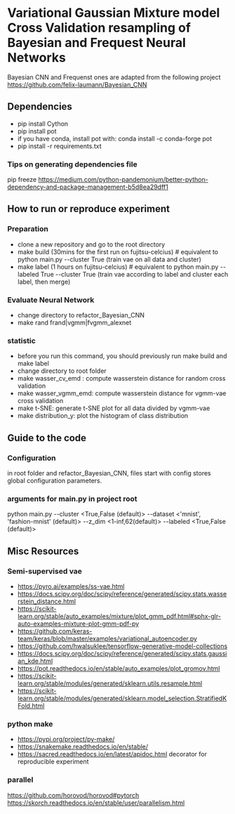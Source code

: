 # Variational Gaussian Mixture model Cross Validation resampling of Bayesian and Frequest Neural Networks

Bayesian CNN and Frequenst ones are adapted from the following project
https://github.com/felix-laumann/Bayesian_CNN

## Dependencies
- pip install Cython
- pip install pot
- if you have conda, install pot with:  conda install -c conda-forge pot
- pip install -r requirements.txt

### Tips on generating dependencies file
pip freeze
https://medium.com/python-pandemonium/better-python-dependency-and-package-management-b5d8ea29dff1

 
## How to run or reproduce experiment

### Preparation
- clone a new repository and go to the root directory
- make build (30mins for the first run on fujitsu-celcius) # equivalent to python main.py --cluster True (train vae on all data and cluster)
- make label (1 hours on fujitsu-celcius) # equivalent to python main.py --labeled True --cluster True (train vae according to label and cluster each label, then merge)

### Evaluate Neural Network
- change directory to refactor_Bayesian_CNN
- make rand frand|vgmm|fvgmm_alexnet

### statistic
- before you run this command, you should previously run make build and make label
- change directory to root folder
- make wasser_cv_emd : compute wasserstein distance for random cross validation
- make wasser_vgmm_emd: compute wasserstein distance for vgmm-vae cross validation
- make t-SNE: generate t-SNE plot for all data divided by vgmm-vae
- make distribution_y: plot the histogram of class distribution





## Guide to the code

### Configuration
in root folder and refactor_Bayesian_CNN, files start with config stores global configuration parameters.

### arguments for main.py in project root
  python main.py
  --cluster <True,False (default)>
  --dataset <'mnist', 'fashion-mnist' (default)>
  --z_dim <1-inf,62(default)>
  --labeled <True,False (default)>

## Misc Resources

### Semi-supervised vae
- https://pyro.ai/examples/ss-vae.html
- https://docs.scipy.org/doc/scipy/reference/generated/scipy.stats.wasserstein_distance.html
- https://scikit-learn.org/stable/auto_examples/mixture/plot_gmm_pdf.html#sphx-glr-auto-examples-mixture-plot-gmm-pdf-py
- https://github.com/keras-team/keras/blob/master/examples/variational_autoencoder.py
- https://github.com/hwalsuklee/tensorflow-generative-model-collections
- https://docs.scipy.org/doc/scipy/reference/generated/scipy.stats.gaussian_kde.html
- https://pot.readthedocs.io/en/stable/auto_examples/plot_gromov.html
- https://scikit-learn.org/stable/modules/generated/sklearn.utils.resample.html
- https://scikit-learn.org/stable/modules/generated/sklearn.model_selection.StratifiedKFold.html

### python make
- https://pypi.org/project/py-make/
- https://snakemake.readthedocs.io/en/stable/
- https://sacred.readthedocs.io/en/latest/apidoc.html  decorator for reproducible experiment

### parallel
https://github.com/horovod/horovod#pytorch
https://skorch.readthedocs.io/en/stable/user/parallelism.html

